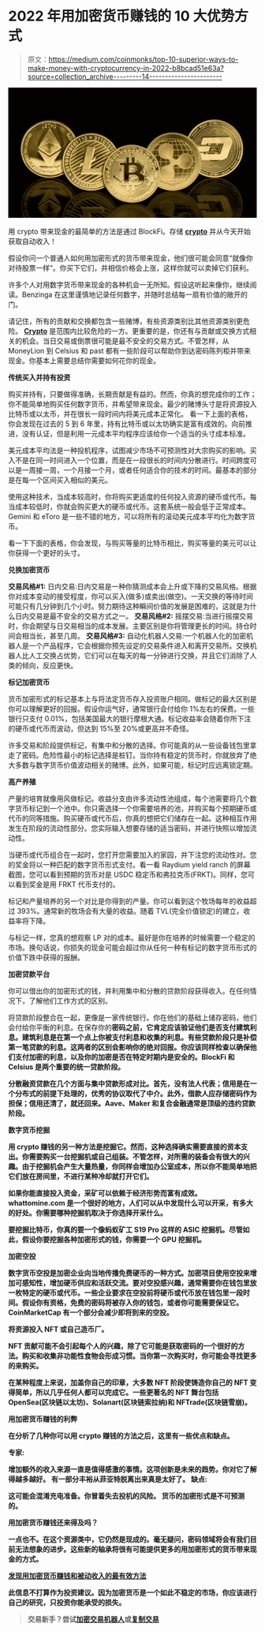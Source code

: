 # 2022 年用加密货币赚钱的 10 大优势方式

> 原文：<https://medium.com/coinmonks/top-10-superior-ways-to-make-money-with-cryptocurrency-in-2022-b8bcad51e63a?source=collection_archive---------14----------------------->

![](img/3e4fed9c81b8310446fb3c514bc650cb.png)

用 crypto 带来现金的最简单的方法是通过 BlockFi。存储 [**crypto**](https://bit.ly/CryptoQuantumOfficial) 并从今天开始获取自动收入！

假设你问一个普通人如何用加密形式的货币带来现金，他们很可能会同意“就像你对待股票一样”。你买下它们，并相信价格会上涨，这样你就可以卖掉它们获利。

许多个人对用数字货币带来现金的各种机会一无所知。假设这听起来像你，继续阅读。Benzinga 在这里谨慎地记录任何数字，并随时总结每一扇有价值的敞开的门。

请记住，所有的贡献和交换都包含一些赌博，有些资源类别比其他资源类别更危险。 [**Crypto**](https://bit.ly/CryptoQuantumOfficial) 是范围内比较危险的一方。更重要的是，你还有与贡献或交换方式相关的机会。当日交易或倒票很可能是最不安全的交易方式。不管怎样，从 MoneyLion 到 Celsius 和 past 都有一些阶段可以帮助你到达密码陈列柜并带来现金。你基本上需要总结你需要如何花你的现金。

**传统买入并持有投资**

购买并持有，只要做得准确，长期贡献是有益的。然而，你真的想完成你的工作；你不能简单地购买任何数字货币，并希望带来现金。最少的赌博头寸是将资源投入比特币或以太币，并在很长一段时间内将美元成本正常化。
看一下上面的表格，你会发现在过去的 5 到 6 年里，持有比特币或以太坊确实是富有成效的。向前推进，没有认证，但是利用一元成本平均程序应该给你一个适当的头寸成本标准。

美元成本平均法是一种投机程序，试图减少市场不可预测性对大宗购买的影响。买入不是在同一时间进入一个位置，而是在一段很长的时间内分散进行。时间跨度可以是一周接一周，一个月接一个月，或者任何适合你的技术的时间。最基本的部分是在每一个区间买入相似的美元。

使用这种技术，当成本较高时，你将购买更适度的任何投入资源的硬币或代币。每当成本较低时，你就会购买更大的硬币或代币。这套系统一般会低于正常成本。Gemini 和 eToro 是一些不错的地方，可以将所有的滚动美元成本平均化为数字货币。

看一下下面的表格，你会发现，与购买等量的比特币相比，购买等量的美元可以让你获得一个更好的头寸。

**兑换加密货币**

**交易风格#1:** 日内交易:日内交易是一种你猜测成本会上升或下降的交易风格。根据你对成本变动的接受程度，你可以买入(做多)或卖出(做空)。一天交换的等待时间可能只有几分钟到几个小时。努力期待这种瞬间价值的发展是困难的，这就是为什么日内交易是最不安全的交易方式之一。
**交易风格#2:** 摇摆交易:当进行摇摆交易时，你会期望与日交易相当的成本发展。主要区别是你将管理更长的时间。持仓时间会相当长，甚至几周。
**交易风格#3:** 自动化机器人交易:一个机器人化的加密机器人是一个产品程序，它会根据你预先设定的交易条件进入和离开交易所。交换机器人比人工交换占优势，它们可以在每天的每一分钟进行交换，并且它们消除了人类的倾向，反应更快。

**标记加密货币**

货币加密形式的标记基本上与将法定货币存入投资账户相同。做标记的最大区别是你可以理解更好的回报。假设你运气好，通常银行会付给你 1%左右的保费。一些银行只支付 0.01%，包括美国最大的银行摩根大通。标记收益率会随着你所下注的硬币或代币而波动，但达到 15%至 20%或更高并不奇怪。

许多交易和阶段提供标记，有集中和分散的选择。你可能真的从一些设备钱包里拿走了密码。危险性最小的标记选择是桩钉。当你持有稳定的货币时，你就放弃了绝大多数与数字货币价值波动相关的赌博。此外，如果可能，标记时应远离锁定期。

**高产养殖**

产量的培育就像用风做标记。收益分支由许多流动性池组成，每个池需要将几个数字货币标记到一个池中。你只需选择一个你需要培养的池，并购买每个预期硬币或代币的同等措施。购买硬币或代币后，你真的想把它们储存在一起。这种相互作用发生在阶段的流动性部分。您实际输入想要存储的适当密码，并进行快照以增加流动性。

当硬币或代币组合在一起时，您打开您需要加入的家园，并下注您的流动性对。您的奖金将以一种匹配的数字货币形式支付。看一看 Raydium yield ranch 的屏幕截图，您可以看到预期的货币对是 USDC 稳定币和弗拉克币(FRKT)。同样，您可以看到奖金是用 FRKT 代币支付的。

标记和产量培养的另一个对比是你得到的产量。你可以看到这个牧场每年的收益超过 393%。通常新的牧场会有大量的收益。随着 TVL(完全价值锁定)的建立，收益率将下降。

与标记一样，您真的想观察 LP 对的成本。最好是你在培养的时候需要一个稳定的市场。换句话说，你损失的现金可能会超过你从任何一种有标记的数字货币形式的价值下跌中获得的报酬。

**加密贷款平台**

你可以借出你的加密形式的钱，并利用集中和分散的贷款阶段获得收入。在任何情况下，了解他们工作方式的区别。

将贷款阶段整合在一起，更像是一家传统银行。你在他们的基础上储存密码，他们会付给你平衡的利息。在保存你的[](https://bit.ly/CryptoQuantumOfficial)**密码之前，它肯定应该验证他们是否支付建筑利息。建筑利息是在第一个点上你被支付利息和收集的利息。有些贷款阶段只是补偿第一笔贷款的利息。这两者的区别会影响你的绝对回报。你应该同样检查以确保他们支付加密的利息，以及你的加密是否在特定时期内是安全的。BlockFi 和 Celsius 是两个重要的统一贷款阶段。**

**分散融资贷款在几个方面与集中贷款形成对比。首先，没有法人代表；信用是在一个分布式的前提下处理的，优秀的协议取代了中介。此外，借款人应存储密码作为担保；信用还清了，就还回来。Aave、Maker 和复合金融通常是顶级的违约贷款阶段。**

****数字货币挖掘****

**用 crypto 赚钱的另一种方法是挖掘它。然而，这种选择确实需要直接的资本支出。你需要购买一台挖掘机或自己组装。不管怎样，对所需的装备会有很大的兴趣。由于挖掘机会产生大量热量，你同样会增加办公室成本，所以你不能简单地把它们放在房间里，不进行某种冷却就打开它们。**

**如果你能直接投入资金，采矿可以依赖于经济形势而富有成效。whattomine.com 是一个很好的地方，人们可以从中发现什么可以开采，有多大的好处。你需要哪种挖掘机取决于你选择开采什么。**

**要挖掘比特币，你真的要一个像蚂蚁矿工 S19 Pro 这样的 ASIC 挖掘机。尽管如此，假设你要挖掘各种加密形式的钱，你需要一个 GPU 挖掘机。**

****加密空投****

**数字货币空投是加密企业向当地传播免费硬币的一种方式。加密项目使用空投来增加可感知性，增加硬币供应和活跃交流。要对空投感兴趣，通常需要你在钱包里放一枚特定的硬币或代币。一些企业要求在空投前将硬币或代币放在钱包里一段时间。假设你有资格，免费的密码将被存入你的钱包，或者你可能需要保证它。CoinMarketCap 有一个部分会减少即将到来的空投。**

****将资源投入 NFT 或自己造币厂。****

**NFT 贡献可能不会引起每个人的兴趣，除了它可能是获取密码的一个很好的方法。购买和收集非功能性食物会形成习惯。当你第一次购买时，你可能会寻找更多的来购买。**

**在某种程度上来说，加盖你自己的印章，大多数 NFT 阶段使铸造你自己的 NFT 变得简单，所以几乎任何人都可以完成它。一些更著名的 NFT 舞台包括 OpenSea(区块链以太坊)、Solanart(区块链索拉纳)和 NFTrade(区块链雪崩)。**

**用加密货币赚钱的利弊**

**在分析了几种你可以用 crypto 赚钱的方法之后，这里有一些优点和缺点。**

**专家:**

**增加额外的收入来源一直是值得感激的事情。这项创新是未来的趋势。你对它了解得越多越好。
有一部分丰裕从菲亚特脱离出来真是太好了。
缺点:**

**这可能会混淆充电准备。你冒着失去投机的风险。
货币的加密形式是不可预测的。**

**用加密货币赚钱还来得及吗？**

**一点也不。在这个资源类中，它仍然是现成的。毫无疑问，密码领域将会有我们目前无法想象的进步。这些新的轴承将很有可能提供更多的用加密形式的货币带来现金的方式。**

**[**发现用加密货币赚钱和被动收入的最有效方法**](https://bit.ly/CryptoQuantumOfficial)**

**此信息不打算作为投资建议。因为加密货币是一个如此不稳定的市场，你应该进行自己的研究，只投资你能承受的损失。**

> **交易新手？尝试[加密交易机器人](/coinmonks/crypto-trading-bot-c2ffce8acb2a)或[复制交易](/coinmonks/top-10-crypto-copy-trading-platforms-for-beginners-d0c37c7d698c)**